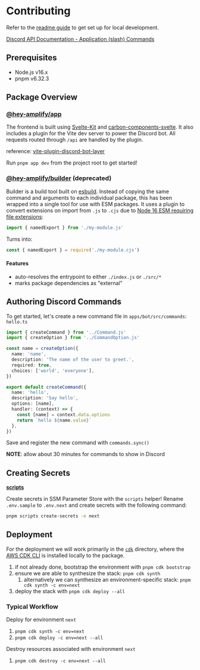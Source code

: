 # Contributing

Refer to the [readme guide](./README.md#development) to get set up for local development.

[Discord API Documentation - Application (slash) Commands](https://discord.com/developers/docs/interactions/application-commands)

## Prerequisites

- Node.js v16.x
- pnpm v6.32.3

## Package Overview

### [@hey-amplify/app](./apps/app)

The frontend is built using [Svelte-Kit](https://kit.svelte.dev) and [carbon-components-svelte](https://carbon-components-svelte.onrender.com/). It also includes a plugin for the Vite dev server to power the Discord bot. All requests routed through `/api` are handled by the plugin.

reference: [vite-plugin-discord-bot-layer](./packages/vite-plugin-discord-bot-layer)

Run `pnpm app dev` from the project root to get started!

### [@hey-amplify/builder](./packages/builder) (deprecated)

Builder is a build tool built on [esbuild](https://esbuild.github.io/). Instead of copying the same command and arguments to each individual package, this has been wrapped into a single tool for use with ESM packages. It uses a plugin to convert extensions on import from `.js` to `.cjs` due to [Node 16 ESM requiring file extensions](https://nodejs.org/docs/latest-v16.x/api/esm.html#mandatory-file-extensions):

```js
import { namedExport } from './my-module.js'
```

Turns into:

```js
const { namedExport } = require('./my-module.cjs')
```

#### Features

- auto-resolves the entrypoint to either `./index.js` or `./src/*`
- marks package dependencies as "external"

## Authoring Discord Commands

To get started, let's create a new command file in `apps/bot/src/commands`: `hello.ts`

```ts
import { createCommand } from '../Command.js'
import { createOption } from '../CommandOption.js'

const name = createOption({
  name: 'name',
  description: 'The name of the user to greet.',
  required: true,
  choices: ['world', 'everyone'],
})

export default createCommand({
  name: 'hello',
  description: 'Say hello',
  options: [name],
  handler: (context) => {
    const [name] = context.data.options
    return `hello ${name.value}`
  },
})
```

Save and register the new command with `commands.sync()`

**NOTE**: allow about 30 minutes for commands to show in Discord

## Creating Secrets

**[scripts](./scripts)**

Create secrets in SSM Parameter Store with the `scripts` helper! Rename `.env.sample` to `.env.next` and create secrets with the following command:

```bash
pnpm scripts create-secrets -e next
```

## Deployment

For the deployment we will work primarily in the [`cdk`](./cdk) directory, where the [AWS CDK CLI](https://www.npmjs.com/package/aws-cdk) is installed locally to the package.

1. if not already done, bootstrap the environment with `pnpm cdk bootstrap`
2. ensure we are able to synthesize the stack: `pnpm cdk synth`
   1. alternatively we can synthesize an environment-specific stack: `pnpm cdk synth -c env=next`
3. deploy the stack with `pnpm cdk deploy --all`

### Typical Workflow

Deploy for environment `next`

1. `pnpm cdk synth -c env=next`
2. `pnpm cdk deploy -c env=next --all`

Destroy resources associated with environment `next`

1. `pnpm cdk destroy -c env=next --all`
